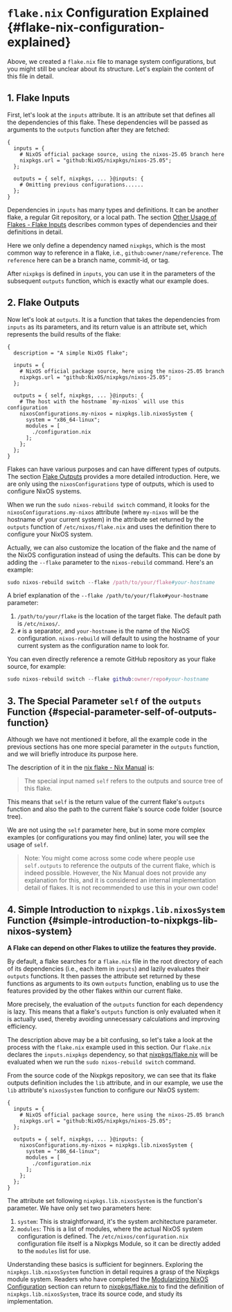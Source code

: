 # `flake.nix` Configuration Explained {#flake-nix-configuration-explained}

Above, we created a `flake.nix` file to manage system configurations, but you might still
be unclear about its structure. Let's explain the content of this file in detail.

## 1. Flake Inputs

First, let's look at the `inputs` attribute. It is an attribute set that defines all the
dependencies of this flake. These dependencies will be passed as arguments to the
`outputs` function after they are fetched:

```nix{2-5,7}
{
  inputs = {
    # NixOS official package source, using the nixos-25.05 branch here
    nixpkgs.url = "github:NixOS/nixpkgs/nixos-25.05";
  };

  outputs = { self, nixpkgs, ... }@inputs: {
    # Omitting previous configurations......
  };
}
```

Dependencies in `inputs` has many types and definitions. It can be another flake, a
regular Git repository, or a local path. The section
[Other Usage of Flakes - Flake Inputs](../other-usage-of-flakes/inputs.md) describes
common types of dependencies and their definitions in detail.

Here we only define a dependency named `nixpkgs`, which is the most common way to
reference in a flake, i.e., `github:owner/name/reference`. The `reference` here can be a
branch name, commit-id, or tag.

After `nixpkgs` is defined in `inputs`, you can use it in the parameters of the subsequent
`outputs` function, which is exactly what our example does.

## 2. Flake Outputs

Now let's look at `outputs`. It is a function that takes the dependencies from `inputs` as
its parameters, and its return value is an attribute set, which represents the build
results of the flake:

```nix{11-19}
{
  description = "A simple NixOS flake";

  inputs = {
    # NixOS official package source, here using the nixos-25.05 branch
    nixpkgs.url = "github:NixOS/nixpkgs/nixos-25.05";
  };

  outputs = { self, nixpkgs, ... }@inputs: {
    # The host with the hostname `my-nixos` will use this configuration
    nixosConfigurations.my-nixos = nixpkgs.lib.nixosSystem {
      system = "x86_64-linux";
      modules = [
        ./configuration.nix
      ];
    };
  };
}
```

Flakes can have various purposes and can have different types of outputs. The section
[Flake Outputs](../other-usage-of-flakes/outputs.md) provides a more detailed
introduction. Here, we are only using the `nixosConfigurations` type of outputs, which is
used to configure NixOS systems.

When we run the `sudo nixos-rebuild switch` command, it looks for the
`nixosConfigurations.my-nixos` attribute (where `my-nixos` will be the hostname of your
current system) in the attribute set returned by the `outputs` function of
`/etc/nixos/flake.nix` and uses the definition there to configure your NixOS system.

Actually, we can also customize the location of the flake and the name of the NixOS
configuration instead of using the defaults. This can be done by adding the `--flake`
parameter to the `nixos-rebuild` command. Here's an example:

```nix
sudo nixos-rebuild switch --flake /path/to/your/flake#your-hostname
```

A brief explanation of the `--flake /path/to/your/flake#your-hostname` parameter:

1. `/path/to/your/flake` is the location of the target flake. The default path is
   `/etc/nixos/`.
2. `#` is a separator, and `your-hostname` is the name of the NixOS configuration.
   `nixos-rebuild` will default to using the hostname of your current system as the
   configuration name to look for.

You can even directly reference a remote GitHub repository as your flake source, for
example:

```nix
sudo nixos-rebuild switch --flake github:owner/repo#your-hostname
```

## 3. The Special Parameter `self` of the `outputs` Function {#special-parameter-self-of-outputs-function}

Although we have not mentioned it before, all the example code in the previous sections
has one more special parameter in the `outputs` function, and we will briefly introduce
its purpose here.

The description of it in the [nix flake - Nix Manual] is:

> The special input named `self` refers to the outputs and source tree of this flake.

This means that `self` is the return value of the current flake's `outputs` function and
also the path to the current flake's source code folder (source tree).

We are not using the `self` parameter here, but in some more complex examples (or
configurations you may find online) later, you will see the usage of `self`.

> Note: You might come across some code where people use `self.outputs` to reference the
> outputs of the current flake, which is indeed possible. However, the Nix Manual does not
> provide any explanation for this, and it is considered an internal implementation detail
> of flakes. It is not recommended to use this in your own code!

## 4. Simple Introduction to `nixpkgs.lib.nixosSystem` Function {#simple-introduction-to-nixpkgs-lib-nixos-system}

**A Flake can depend on other Flakes to utilize the features they provide.**

By default, a flake searches for a `flake.nix` file in the root directory of each of its
dependencies (i.e., each item in `inputs`) and lazily evaluates their `outputs` functions.
It then passes the attribute set returned by these functions as arguments to its own
`outputs` function, enabling us to use the features provided by the other flakes within
our current flake.

More precisely, the evaluation of the `outputs` function for each dependency is lazy. This
means that a flake's `outputs` function is only evaluated when it is actually used,
thereby avoiding unnecessary calculations and improving efficiency.

The description above may be a bit confusing, so let's take a look at the process with the
`flake.nix` example used in this section. Our `flake.nix` declares the `inputs.nixpkgs`
dependency, so that [nixpkgs/flake.nix] will be evaluated when we run the
`sudo nixos-rebuild switch` command.

From the source code of the Nixpkgs repository, we can see that its flake outputs
definition includes the `lib` attribute, and in our example, we use the `lib` attribute's
`nixosSystem` function to configure our NixOS system:

```nix{8-13}
{
  inputs = {
    # NixOS official package source, here using the nixos-25.05 branch
    nixpkgs.url = "github:NixOS/nixpkgs/nixos-25.05";
  };

  outputs = { self, nixpkgs, ... }@inputs: {
    nixosConfigurations.my-nixos = nixpkgs.lib.nixosSystem {
      system = "x86_64-linux";
      modules = [
        ./configuration.nix
      ];
    };
  };
}
```

The attribute set following `nixpkgs.lib.nixosSystem` is the function's parameter. We have
only set two parameters here:

1. `system`: This is straightforward, it's the system architecture parameter.
2. `modules`: This is a list of modules, where the actual NixOS system configuration is
   defined. The `/etc/nixos/configuration.nix` configuration file itself is a Nixpkgs
   Module, so it can be directly added to the `modules` list for use.

Understanding these basics is sufficient for beginners. Exploring the
`nixpkgs.lib.nixosSystem` function in detail requires a grasp of the Nixpkgs module
system. Readers who have completed the
[Modularizing NixOS Configuration](./modularize-the-configuration.md) section can return
to [nixpkgs/flake.nix] to find the definition of `nixpkgs.lib.nixosSystem`, trace its
source code, and study its implementation.

[nix flake - Nix Manual]:
  https://nixos.org/manual/nix/stable/command-ref/new-cli/nix3-flake#flake-inputs
[nixpkgs/flake.nix]: https://github.com/NixOS/nixpkgs/tree/nixos-25.05/flake.nix
[nixpkgs/nixos/lib/eval-config.nix]:
  https://github.com/NixOS/nixpkgs/tree/nixos-25.05/nixos/lib/eval-config.nix
[Module System - Nixpkgs]:
  https://github.com/NixOS/nixpkgs/blob/nixos-25.05/doc/module-system/module-system.chapter.md
[nixpkgs/nixos-25.05/lib/modules.nix - _module.args]:
  https://github.com/NixOS/nixpkgs/blob/nixos-25.05/lib/modules.nix#L122-L184
[nixpkgs/nixos-25.05/nixos/doc/manual/development/option-types.section.md#L268-L275]:
  https://github.com/NixOS/nixpkgs/blob/nixos-25.05/nixos/doc/manual/development/option-types.section.md?plain=1#L268-L275
